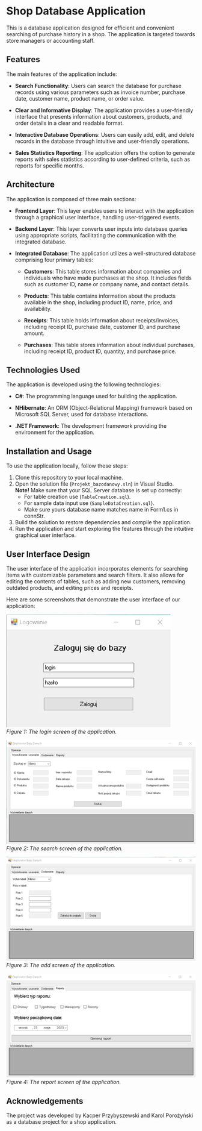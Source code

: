 # Shop Database Application

This is a database application designed for efficient and convenient searching of purchase history in a shop. The application is targeted towards store managers or accounting staff.

## Features

The main features of the application include:

- **Search Functionality**: Users can search the database for purchase records using various parameters such as invoice number, purchase date, customer name, product name, or order value.

- **Clear and Informative Display**: The application provides a user-friendly interface that presents information about customers, products, and order details in a clear and readable format.

- **Interactive Database Operations**: Users can easily add, edit, and delete records in the database through intuitive and user-friendly operations.

- **Sales Statistics Reporting**: The application offers the option to generate reports with sales statistics according to user-defined criteria, such as reports for specific months.

## Architecture

The application is composed of three main sections:

- **Frontend Layer**: This layer enables users to interact with the application through a graphical user interface, handling user-triggered events.

- **Backend Layer**: This layer converts user inputs into database queries using appropriate scripts, facilitating the communication with the integrated database.

- **Integrated Database**: The application utilizes a well-structured database comprising four primary tables:

  - **Customers**: This table stores information about companies and individuals who have made purchases at the shop. It includes fields such as customer ID, name or company name, and contact details.

  - **Products**: This table contains information about the products available in the shop, including product ID, name, price, and availability.

  - **Receipts**: This table holds information about receipts/invoices, including receipt ID, purchase date, customer ID, and purchase amount.

  - **Purchases**: This table stores information about individual purchases, including receipt ID, product ID, quantity, and purchase price.

## Technologies Used

The application is developed using the following technologies:

- **C#**: The programming language used for building the application.

- **NHibernate**: An ORM (Object-Relational Mapping) framework based on Microsoft SQL Server, used for database interactions.

- **.NET Framework**: The development framework providing the environment for the application.

## Installation and Usage

To use the application locally, follow these steps:

1. Clone this repository to your local machine.
2. Open the solution file (`Projekt_bazodanowy.sln`) in Visual Studio. <br/>
   **Note!** 
   Make sure that your SQL Server database is set up correctly:
    - For table creation use (`TableCreation.sql`).
    - For sample data input use (`SampleDataCreation.sql`).
    - Make sure yours database name matches name in Form1.cs in connStr.
3. Build the solution to restore dependencies and compile the application.
4. Run the application and start exploring the features through the intuitive graphical user interface.

## User Interface Design

The user interface of the application incorporates elements for searching items with customizable parameters and search filters. It also allows for editing the contents of tables, such as adding new customers, removing outdated products, and editing prices and receipts.

Here are some screenshots that demonstrate the user interface of our application:

![Login Screen](docs/login_screen.png) <br/>
*Figure 1: The login screen of the application.*

![Search Screen](docs/searching_screen.png) <br/>
*Figure 2: The search screen of the application.*

![Add Screen](docs/adding_screen.png) <br/>
*Figure 3: The add screen of the application.*

![Report Screen](docs/report_screen.png) <br/>
*Figure 4: The report screen of the application.*
## Acknowledgements

The project was developed by Kacper Przybyszewski and Karol Porożyński as a database project for a shop application.
